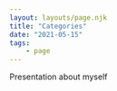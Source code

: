 ```yaml
---
layout: layouts/page.njk
title: "Categories"
date: "2021-05-15"
tags:
    - page
---
```

Presentation about myself